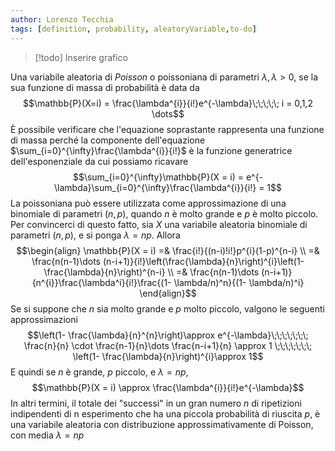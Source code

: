 ```yaml
---
author: Lorenzo Tecchia
tags: [definition, probability, aleatoryVariable,to-do]
---
```

>[!todo] Inserire grafico

Una variabile aleatoria di *Poisson* o poissoniana di parametri $\lambda, \lambda > 0$, se la sua funzione di massa di probabilità è data da $$\mathbb{P}(X=i) = \frac{\lambda^{i}}{i!}e^{-\lambda}\;\;\;\;\; i = 0,1,2 \dots$$ È possibile verificare che l'equazione soprastante rappresenta una funzione di massa perché la componente dell'equazione $\sum_{i=0}^{\infty}\frac{\lambda^{i}}{i!}$ è la funzione generatrice dell'esponenziale da cui possiamo ricavare $$\sum_{i=0}^{\infty}\mathbb{P}(X = i) = e^{-\lambda}\sum_{i=0}^{\infty}\frac{\lambda^{i}}{i!} = 1$$
La poissoniana può essere utilizzata come approssimazione di una binomiale di parametri $(n,p)$, quando $n$ è molto grande e $p$ è molto piccolo. Per convincerci di questo fatto, sia $X$ una variabile aleatoria binomiale di parametri $(n,p)$, e si ponga $\lambda = np$. Allora $$\begin{align}
	\mathbb{P}(X = i) =& \frac{i!}{(n-i)!i!}p^{i}(1-p)^{n-i} \\
	=& \frac{n(n-1)\dots (n-i+1)}{i!}\left(\frac{\lambda}{n}\right)^{i}\left(1-\frac{\lambda}{n}\right)^{n-i} \\
	=&  \frac{n(n-1)\dots (n-i+1)}{n^{i}}\frac{\lambda^i}{i!}\frac{(1- \lambda/n)^n}{(1- \lambda/n)^i}	 
\end{align}$$
Se si suppone che $n$ sia molto grande e $p$ molto piccolo, valgono le seguenti approssimazioni$$\left(1- \frac{\lambda}{n}^{n}\right)\approx e^{-\lambda}\;\;\;\;\;\;\; \frac{n}{n} \cdot \frac{n-1}{n}\dots \frac{n-i+1}{n} \approx 1 \;\;\;\;\;\;\; \left(1- \frac{\lambda}{n}\right)^{i}\approx 1$$
E quindi se $n$ è grande, $p$ piccolo, e $\lambda = np$,$$\mathbb{P}(X = i) \approx \frac{\lambda^{i}}{i!}e^{-\lambda}$$
In altri termini, il totale dei "successi" in un gran numero $n$ di ripetizioni indipendenti di n esperimento che ha una piccola probabilità di riuscita $p$, è una variabile aleatoria con distribuzione approssimativamente di Poisson, con media $\lambda = np$
